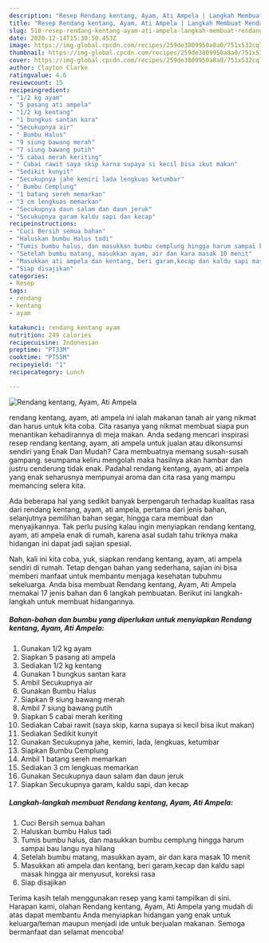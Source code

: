 ```yaml
---
description: "Resep Rendang kentang, Ayam, Ati Ampela | Langkah Membuat Rendang kentang, Ayam, Ati Ampela Yang Enak dan Simpel"
title: "Resep Rendang kentang, Ayam, Ati Ampela | Langkah Membuat Rendang kentang, Ayam, Ati Ampela Yang Enak dan Simpel"
slug: 510-resep-rendang-kentang-ayam-ati-ampela-langkah-membuat-rendang-kentang-ayam-ati-ampela-yang-enak-dan-simpel
date: 2020-12-14T15:30:50.453Z
image: https://img-global.cpcdn.com/recipes/259de3809950a8a0/751x532cq70/rendang-kentang-ayam-ati-ampela-foto-resep-utama.jpg
thumbnail: https://img-global.cpcdn.com/recipes/259de3809950a8a0/751x532cq70/rendang-kentang-ayam-ati-ampela-foto-resep-utama.jpg
cover: https://img-global.cpcdn.com/recipes/259de3809950a8a0/751x532cq70/rendang-kentang-ayam-ati-ampela-foto-resep-utama.jpg
author: Clayton Clarke
ratingvalue: 4.6
reviewcount: 15
recipeingredient:
- "1/2 kg ayam"
- "5 pasang ati ampela"
- "1/2 kg kentang"
- "1 bungkus santan kara"
- "Secukupnya air"
- " Bumbu Halus"
- "9 siung bawang merah"
- "7 siung bawang putih"
- "5 cabai merah keriting"
- " Cabai rawit saya skip karna supaya si kecil bisa ikut makan"
- "Sedikit kunyit"
- "Secukupnya jahe kemiri lada lengkuas ketumbar"
- " Bumbu Cemplung"
- "1 batang sereh memarkan"
- "3 cm lengkuas memarkan"
- "Secukupnya daun salam dan daun jeruk"
- "Secukupnya garam kaldu sapi dan kecap"
recipeinstructions:
- "Cuci Bersih semua bahan"
- "Haluskan bumbu Halus tadi"
- "Tumis bumbu halus, dan masukkan bumbu cemplung hingga harum sampai bau langu nya hilang"
- "Setelah bumbu matang, masukkan ayam, air dan kara masak 10 menit"
- "Masukkan ati ampela dan kentang, beri garam,kecap dan kaldu sapi masak hingga air menyusut, koreksi rasa"
- "Siap disajikan"
categories:
- Resep
tags:
- rendang
- kentang
- ayam

katakunci: rendang kentang ayam 
nutrition: 249 calories
recipecuisine: Indonesian
preptime: "PT33M"
cooktime: "PT55M"
recipeyield: "1"
recipecategory: Lunch

---
```



![Rendang kentang, Ayam, Ati Ampela](https://img-global.cpcdn.com/recipes/259de3809950a8a0/751x532cq70/rendang-kentang-ayam-ati-ampela-foto-resep-utama.jpg)


rendang kentang, ayam, ati ampela ini ialah makanan tanah air yang nikmat dan harus untuk kita coba. Cita rasanya yang nikmat membuat siapa pun menantikan kehadirannya di meja makan.
Anda sedang mencari inspirasi resep rendang kentang, ayam, ati ampela untuk jualan atau dikonsumsi sendiri yang Enak Dan Mudah? Cara membuatnya memang susah-susah gampang. seumpama keliru mengolah maka hasilnya akan hambar dan justru cenderung tidak enak. Padahal rendang kentang, ayam, ati ampela yang enak seharusnya mempunyai aroma dan cita rasa yang mampu memancing selera kita.

Ada beberapa hal yang sedikit banyak berpengaruh terhadap kualitas rasa dari rendang kentang, ayam, ati ampela, pertama dari jenis bahan, selanjutnya pemilihan bahan segar, hingga cara membuat dan menyajikannya. Tak perlu pusing kalau ingin menyiapkan rendang kentang, ayam, ati ampela enak di rumah, karena asal sudah tahu triknya maka hidangan ini dapat jadi sajian spesial.




Nah, kali ini kita coba, yuk, siapkan rendang kentang, ayam, ati ampela sendiri di rumah. Tetap dengan bahan yang sederhana, sajian ini bisa memberi manfaat untuk membantu menjaga kesehatan tubuhmu sekeluarga. Anda bisa membuat Rendang kentang, Ayam, Ati Ampela memakai 17 jenis bahan dan 6 langkah pembuatan. Berikut ini langkah-langkah untuk membuat hidangannya.

<!--inarticleads1-->

##### Bahan-bahan dan bumbu yang diperlukan untuk menyiapkan Rendang kentang, Ayam, Ati Ampela:

1. Gunakan 1/2 kg ayam
1. Siapkan 5 pasang ati ampela
1. Sediakan 1/2 kg kentang
1. Gunakan 1 bungkus santan kara
1. Ambil Secukupnya air
1. Gunakan  Bumbu Halus
1. Siapkan 9 siung bawang merah
1. Ambil 7 siung bawang putih
1. Siapkan 5 cabai merah keriting
1. Sediakan  Cabai rawit (saya skip, karna supaya si kecil bisa ikut makan)
1. Sediakan Sedikit kunyit
1. Gunakan Secukupnya jahe, kemiri, lada, lengkuas, ketumbar
1. Siapkan  Bumbu Cemplung
1. Ambil 1 batang sereh memarkan
1. Sediakan 3 cm lengkuas memarkan
1. Gunakan Secukupnya daun salam dan daun jeruk
1. Siapkan Secukupnya garam, kaldu sapi, dan kecap




<!--inarticleads2-->

##### Langkah-langkah membuat Rendang kentang, Ayam, Ati Ampela:

1. Cuci Bersih semua bahan
1. Haluskan bumbu Halus tadi
1. Tumis bumbu halus, dan masukkan bumbu cemplung hingga harum sampai bau langu nya hilang
1. Setelah bumbu matang, masukkan ayam, air dan kara masak 10 menit
1. Masukkan ati ampela dan kentang, beri garam,kecap dan kaldu sapi masak hingga air menyusut, koreksi rasa
1. Siap disajikan




Terima kasih telah menggunakan resep yang kami tampilkan di sini. Harapan kami, olahan Rendang kentang, Ayam, Ati Ampela yang mudah di atas dapat membantu Anda menyiapkan hidangan yang enak untuk keluarga/teman maupun menjadi ide untuk berjualan makanan. Semoga bermanfaat dan selamat mencoba!

